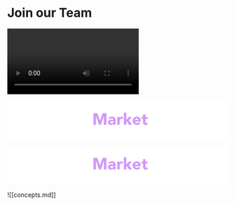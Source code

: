 # Join our Team


![Join](./assets/img/solve4usland16x9.mp4)

![Join](/assets/img/EQM-banner-wnp.png)

![Join](./assets/img/EQM-banner-wnp.png)

![[concepts.md]]
